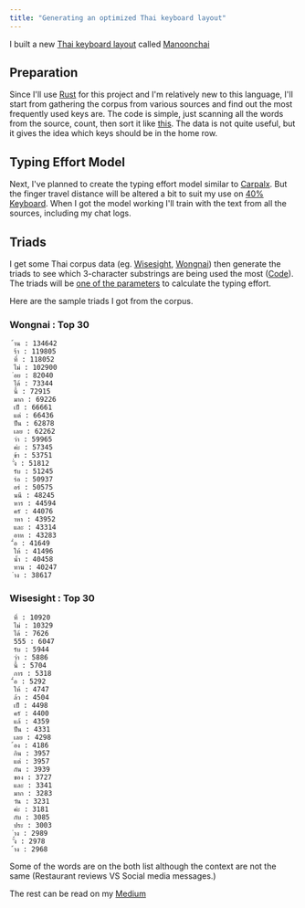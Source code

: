```yaml
---
title: "Generating an optimized Thai keyboard layout"
---
```


I built a new [Thai keyboard layout][1] called [Manoonchai](https://manoonchai.com)

## Preparation

Since I'll use [Rust][2] for this project and I'm relatively new to this language, I'll start from gathering the corpus from various sources and find out the most frequently used keys are. The code is simple, just scanning all the words from the source, count, then sort it like [this](https://gist.github.com/narze/9a3b71757bd3915387397b2bbaa8e0c8). The data is not quite useful, but it gives the idea which keys should be in the home row.

## Typing Effort Model

Next, I've planned to create the typing effort model similar to [Carpalx][3]. But the finger travel distance will be altered a bit to suit my use on [40% Keyboard][4]. When I got the model working I'll train with the text from all the sources, including my chat logs.

## Triads

I get some Thai corpus data (eg. [Wisesight][5], [Wongnai][6]) then generate the triads to see which 3-character substrings are being used the most ([Code][7]). The triads will be [one of the parameters][8] to calculate the typing effort.

Here are the sample triads I got from the corpus.

### Wongnai : Top 30

```
 ้าน : 134642
 ร้า : 119805
 ที่ : 118052
 ไม่ : 102900
 ่อย : 82040
 ได้ : 73344
 นี้ : 72915
 มาก : 69226
 เป็ : 66661
 แต่ : 66436
 ป็น : 62878
 เลย : 62262
 ว่า : 59965
 ค่ะ : 57345
 ข้า : 53751
 ั่ง : 51812
 รับ : 51245
 ร่อ : 50937
 อร่ : 50575
 นนี : 48245
 หาร : 44594
 ครั : 44076
 าหา : 43952
 และ : 43314
 อาห : 43283
 ื่อ : 41649
 ให้ : 41496
 น้ำ : 40458
 ทาน : 40247
 ่าง : 38617
```

### Wisesight : Top 30
```
 ที่ : 10920
 ไม่ : 10329
 ได้ : 7626
 555 : 6047
 รับ : 5944
 ว่า : 5886
 นี้ : 5704
 การ : 5318
 ื่อ : 5292
 ให้ : 4747
 ล้ว : 4504
 เป็ : 4498
 ครั : 4400
 แล้ : 4359
 ป็น : 4331
 เลย : 4298
 ้อง : 4186
 กิน : 3957
 แต่ : 3957
 กัน : 3939
 ของ : 3727
 และ : 3341
 มาก : 3283
 วัน : 3231
 ค่ะ : 3181
 กับ : 3085
 ประ : 3003
 ่าง : 2989
 ั้ง : 2978
 ้าง : 2968
```

Some of the words are on the both list although the context are not the same (Restaurant reviews VS Social media messages.)

The rest can be read on my [Medium](https://medium.com/@narze)

[1]: /toward-a-more-useful-thai-keyboard-layout
[2]: https://www.rust-lang.org
[3]: http://mkweb.bcgsc.ca/carpalx/?typing_effort
[4]: /40-percent-keyboard
[5]: https://github.com/PyThaiNLP/wisesight-sentiment
[6]: https://github.com/wongnai/wongnai-corpus
[7]: https://github.com/narze/Manoonchai/tree/main/analyzer
[8]: http://mkweb.bcgsc.ca/carpalx/?typing_effort#triads